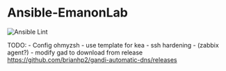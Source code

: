 # Ansible-EmanonLab
![Ansible Lint](https://github.com/EmanonUser/Ansible-EmanonLab/actions/workflows/ansible-lint.yml/badge.svg)

TODO: 
    - Config ohmyzsh
    - use template for kea
    - ssh hardening
    - (zabbix agent?)
    - modify gad to download from release https://github.com/brianhp2/gandi-automatic-dns/releases